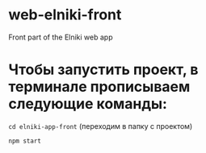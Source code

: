 # web-elniki-front
Front part of the Elniki web app

# Чтобы запустить проект, в терминале прописываем следующие команды:
`cd elniki-app-front` (переходим в папку с проектом)

`npm start`
